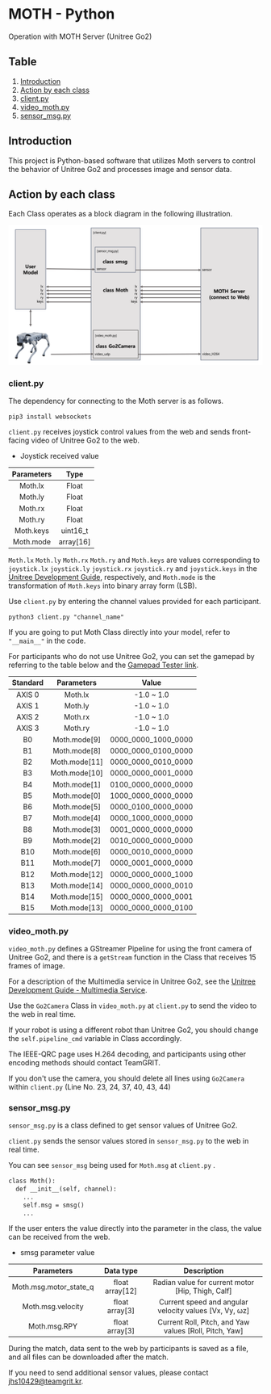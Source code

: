 # MOTH - Python

Operation with MOTH Server (Unitree Go2)

## Table

1. [Introduction](#introduction)
2. [Action by each class](#action-by-each-class)
3. [client.py](#clientpy)
4. [video_moth.py](#video_mothpy)
5. [sensor_msg.py](#sensor_msgpy)

## Introduction

This project is Python-based software that utilizes Moth servers to control the behavior of Unitree Go2 and processes image and sensor data.

## Action by each class

Each Class operates as a block diagram in the following illustration.

![Block diagram](https://github.com/teamgrit-lab/ICRA2024_Quadruped_Robot_Challenges/blob/main/ieee-qrc-2024-device_code/Moth/python/Image/Block%20diagram.png)

### client.py

The dependency for connecting to the Moth server is as follows.

```
pip3 install websockets
```

`client.py` receives joystick control values from the web and sends front-facing video of Unitree Go2 to the web.

- Joystick received value

|Parameters|Type|
|:---:|:---:|
|Moth.lx|Float|
|Moth.ly|Float|
|Moth.rx|Float|
|Moth.ry|Float|
|Moth.keys|uint16_t|
|Moth.mode|array[16]|

`Moth.lx` `Moth.ly` `Moth.rx` `Moth.ry` and `Moth.keys` are values corresponding to `joystick.lx` `joystick.ly` `joystick.rx` `joystick.ry` and `joystick.keys` in the [Unitree Development Guide](https://support.unitree.com/home/en/developer/Get_remote_control_status), respectively, and `Moth.mode` is the transformation of `Moth.keys` into binary array form (LSB).

Use `client.py` by entering the channel values provided for each participant.

```
python3 client.py "channel_name"
```

If you are going to put Moth Class directly into your model, refer to `"__main__"` in the code.

For participants who do not use Unitree Go2, you can set the gamepad by referring to the table below and the [Gamepad Tester link](https://hardwaretester.com/gamepad).

|Standard|Parameters|Value|
|:---:|:---:|:---:|
|AXIS 0|Moth.lx|-1.0 ~ 1.0|
|AXIS 1|Moth.ly|-1.0 ~ 1.0|
|AXIS 2|Moth.rx|-1.0 ~ 1.0|
|AXIS 3|Moth.ry|-1.0 ~ 1.0|
|B0|Moth.mode[9]|0000_0000_1000_0000|
|B1|Moth.mode[8]|0000_0000_0100_0000|
|B2|Moth.mode[11]|0000_0000_0010_0000|
|B3|Moth.mode[10]|0000_0000_0001_0000|
|B4|Moth.mode[1]|0100_0000_0000_0000|
|B5|Moth.mode[0]|1000_0000_0000_0000|
|B6|Moth.mode[5]|0000_0100_0000_0000|
|B7|Moth.mode[4]|0000_1000_0000_0000|
|B8|Moth.mode[3]|0001_0000_0000_0000|
|B9|Moth.mode[2]|0010_0000_0000_0000|
|B10|Moth.mode[6]|0000_0010_0000_0000|
|B11|Moth.mode[7]|0000_0001_0000_0000|
|B12|Moth.mode[12]|0000_0000_0000_1000|
|B13|Moth.mode[14]|0000_0000_0000_0010|
|B14|Moth.mode[15]|0000_0000_0000_0001|
|B15|Moth.mode[13]|0000_0000_0000_0100|

### video_moth.py

`video_moth.py` defines a GStreamer Pipeline for using the front camera of Unitree Go2, and there is a `getStream` function in the Class that receives 15 frames of image.

For a description of the Multimedia service in Unitree Go2, see the [Unitree Development Guide - Multimedia Service](https://support.unitree.com/home/en/developer/Multimedia_Services).

Use the `Go2Camera` Class in `video_moth.py` at `client.py` to send the video to the web in real time.

If your robot is using a different robot than Unitree Go2, you should change the `self.pipeline_cmd` variable in Class accordingly.

The IEEE-QRC page uses H.264 decoding, and participants using other encoding methods should contact TeamGRIT.

If you don't use the camera, you should delete all lines using `Go2Camera` within `client.py` (Line No. 23, 24, 37, 40, 43, 44)

### sensor_msg.py

`sensor_msg.py` is a class defined to get sensor values of Unitree Go2.

`client.py` sends the sensor values stored in `sensor_msg.py` to the web in real time.

You can see `sensor_msg` being used for `Moth.msg` at `client.py` .

```
class Moth():
  def __init__(self, channel):
    ...
    self.msg = smsg()
    ...
```

If the user enters the value directly into the parameter in the class, the value can be received from the web.

- smsg parameter value

|Parameters|Data type|Description|
|:---:|:---:|:---:|
|Moth.msg.motor_state_q|float array[12]|Radian value for current motor [Hip, Thigh, Calf]|
|Moth.msg.velocity|float array[3]|Current speed and angular velocity values [Vx, Vy, ωz]|
|Moth.msg.RPY|float array[3]|Current Roll, Pitch, and Yaw values [Roll, Pitch, Yaw]|

During the match, data sent to the web by participants is saved as a file, and all files can be downloaded after the match.

If you need to send additional sensor values, please contact jhs10429@teamgrit.kr.
